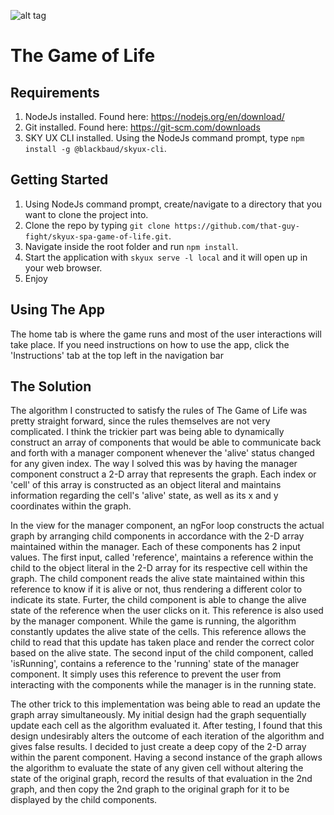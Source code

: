 ![alt tag](https://i.imgur.com/lObxSb1.png "Description goes here")

# The Game of Life
## Requirements
1. NodeJs installed. Found here: https://nodejs.org/en/download/
2. Git installed. Found here: https://git-scm.com/downloads
3. SKY UX CLI installed. Using the NodeJs command prompt, type ```npm install -g @blackbaud/skyux-cli```.

## Getting Started
1. Using NodeJs command prompt, create/navigate to a directory that you want to clone the project into.
2. Clone the repo by typing ```git clone https://github.com/that-guy-fight/skyux-spa-game-of-life.git```.
2. Navigate inside the root folder and run ```npm install```.
3. Start the application with ```skyux serve -l local``` and it will open up in your web browser.
4. Enjoy

## Using The App
  The home tab is where the game runs and most of the user interactions will take place. If you need instructions on how to use the app, click the 'Instructions' tab at the top left in the navigation bar

## The Solution
  The algorithm I constructed to satisfy the rules of The Game of Life was pretty straight forward, since the rules themselves are not very complicated. I think the trickier part was being able to dynamically construct an array of components that would be able to communicate back and forth with a manager component whenever the 'alive' status changed for any given index. The way I solved this was by having the manager component construct a 2-D array that represents the graph. Each index or 'cell' of this array is constructed as an object literal and maintains information regarding the cell's 'alive' state, as well as its x and y coordinates within the graph. 
  
  In the view for the manager component, an ngFor loop constructs the actual graph by arranging child components in accordance with the 2-D array maintained within the manager. Each of these components has 2 input values. The first input, called 'reference', maintains a reference within the child to the object literal in the 2-D array for its respective cell within the graph. The child component reads the alive state maintained within this reference to know if it is alive or not, thus rendering a different color to indicate its state. Furter, the child component is able to change the alive state of the reference when the user clicks on it. This reference is also used by the manager component. While the game is running, the algorithm constantly updates the alive state of the cells. This reference allows the child to read that this update has taken place and render the correct color based on the alive state. The second input of the child component, called 'isRunning', contains a reference to the 'running' state of the manager component. It simply uses this reference to prevent the user from interacting with the components while the manager is in the running state.
    
  The other trick to this implementation was being able to read an update the graph array simultaneously. My initial design had the graph sequentially update each cell as the algorithm evaluated it. After testing, I found that this design undesirably alters the outcome of each iteration of the algorithm and gives false results. I decided to just create a deep copy of the 2-D array within the parent component. Having a second instance of the graph allows the algorithm to evaluate the state of any given cell without altering the state of the original graph, record the results of that evaluation in the 2nd graph, and then copy the 2nd graph to the original graph for it to be displayed by the child components.
